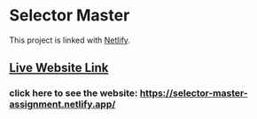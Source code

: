 # Selector Master

This project is linked with [Netlify](https://selector-master-assignment.netlify.app/).

## [Live Website Link](https://selector-master-assignment.netlify.app/)

### click here to see the website: https://selector-master-assignment.netlify.app/


